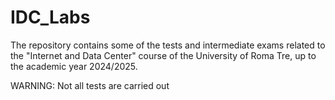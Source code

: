 # IDC_Labs

The repository contains some of the tests and intermediate exams related to the "Internet and Data Center" course of the University of Roma Tre, up to the academic year 2024/2025.

WARNING: Not all tests are carried out